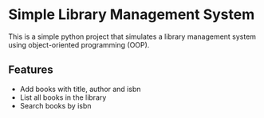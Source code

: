 # Simple Library Management System

This is a simple python project that simulates a library management system using object-oriented programming (OOP).

## Features
- Add books with title, author and isbn
- List all books in the library
- Search books by isbn